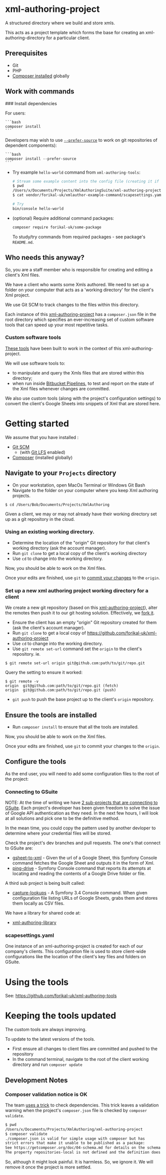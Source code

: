 # xml-authoring-project

A structured directory where we build and store xmls.

This acts as a project template which forms the base for creating an xml-authoring-directory for a particular client.

## Prerequisites

* Git
* PHP
* [Composer installed](https://getcomposer.org/doc/00-intro.md#installation-linux-unix-osx) globally

## Work with commands

### Install dependencies

For users:

    ```bash
    composer install
    ```
    
Developers may wish to use [`--prefer-source`](https://getcomposer.org/doc/03-cli.md#install) to work on git repositories of dependent components):    

    ```bash
    composer install --prefer-source
    ```
        

* Try example `hello-world` command from `xml-authoring-tools`:

    ```bash
    # Stream some example content into the config file (creating it if it does not exist) 
    $ pwd
    /Users/x/Documents/Projects/XmlAuthoringSuite/xml-authoring-project
    $ cat vendor/forikal-uk/xmlauthor-example-command/scapesettings.yaml.dist >> scapesettings.yaml
    
    # Try
    bin/console hello-world
    ```

* (optional) Require additional command packages:

    ```bash
    composer require forikal-uk/some-package
    ```
    
    To study/try commands from required packages - see package's `README.md`.
    
## Who needs this anyway?

So, you are a staff member who is responsible for creating and editing a client's Xml files.

We have a client who wants some Xmls authored. We need to set up a folder on your computer that acts as a 'working directory' for the client's Xml project. 

We use Git SCM to track changes to the files within this directory.

Each instance of this [xml-authoring-project](https://github.com/forikal-uk/xml-authoring-project) has a `composer.json` file in the root directory which specifies an ever-increasing set of custom software tools that can speed up your most repetitive tasks.

### Custom software tools

[These tools](https://github.com/forikal-uk/xml-authoring-tools) have been built to work in the context of this xml-authoring-project. 

We will use software tools to:

* to manipulate and query the Xmls files that are stored within this directory; 
* when run inside [Bitbucket Pipelines](https://bitbucket.org/product/features/pipelines), to test and report on the state of the Xml files whenever changes are committed.

We also use custom tools (along with the project's configuration settings) to convert the client's Google Sheets into snippets of Xml that are stored here. 

# Getting started

We assume that you have installed :

* [Git SCM](https://git-scm.com/) 
  * (with [Git LFS](https://www.atlassian.com/git/tutorials/git-lfs) enabled)
* [Composer](https://getcomposer.org/doc/00-intro.md) (installed globally)

## Navigate to your `Projects` directory

* On your workstation, open MacOs Terminal or Windows Git Bash
* Navigate to the folder on your computer where you keep Xml authoring projects. 
```
$ cd /Users/Bob/Documents/Projects/XmlAuthoring
```

Given a client, we may or may not already have their working directory set up as a git repository in the cloud.

### Using an existing working directory.


* Determine the location of the "origin" Git repository for that client's working directory (ask the account manager).
* Run `git clone` to get a local copy of the client's working directory
* Use `cd` to change into the working directory.


Now, you should be able to work on the Xml files.

Once your edits are finished, use `git` to [commit your changes](https://git-scm.com/book/en/v2/Git-Basics-Recording-Changes-to-the-Repository) to the `origin`.

### Set up a new xml authoring project working directory for a client

We create a new git repository (based on this [xml-authoring-project](https://github.com/forikal-uk/xml-authoring-project)), alter the remotes then push it to our git hosting solution. Effectively, we [fork it](https://help.github.com/articles/fork-a-repo/).

* Ensure the client has an empty "origin" Git repository created for them (ask the client's account manager).
* Run `git clone` to get a local copy of https://github.com/forikal-uk/xml-authoring-project 
* Use `cd` to change into the working directory.
* Use `git remote set-url` command set the `origin` to the client's repository. ie. 
```
$ git remote set-url origin git@github.com:path/to/git/repo.git
```
Query the setting to ensure it worked:
```
$ git remote -v
origin	git@github.com:path/to/git/repo.git (fetch)
origin	git@github.com:path/to/git/repo.git (push)
```
* `git push` to push the base project up to the client's `origin` repository.

## Ensure the tools are installed

* Run `composer install` to ensure that all the tools are installed.

Now, you should be able to work on the Xml files.

Once your edits are finished, use `git` to commit your changes to the `origin`.

## Configure the tools

As the end user, you will need to add some configuration files to the root of the project:

### Connecting to GSuite

NOTE: At the time of writing we have [2 sub-projects that are connecting to GSuite](https://github.com/forikal-uk?tab=repositories). Each project's developer has been given freedom to solve the issue of Google API authentication as they need. In the next few hours, I will look at all solutions and pick one to be the definitive method.

In the mean time, you could copy the pattern used by another devloper to determine where your credential files will be stored.

Check the project's dev branches and pull requests. The one's that connect to GSuite are: 

* [gsheet-to-xml](https://github.com/forikal-uk/gsheet-to-xml) - Given the url of a Google Sheet, this Symfony Console command fetches the Google Sheet and outputs it in the form of Xml.
* [ping-drive](https://github.com/forikal-uk/ping-drive) - Symfony Console command that reports its attempts at locating and reading the contents of a Google Drive folder or file.

A third sub project is being built called:
* [capture-lookups](https://github.com/forikal-uk/capture-lookups) - A Symfony 3.4 Console command. When given configuration file listing URLs of Google Sheets, grabs them and stores them locally as CSV files.

We have a library for shared code at:
* [xml-authoring-library](https://github.com/forikal-uk/xml-authoring-library)

### scapesettings.yaml

One instance of an xml-authoring-project is created for each of our company's clients. This configuration file is used to store client-wide configurations like the location of the client's key files and folders on GSuite. 

# Using the tools

See: https://github.com/forikal-uk/xml-authoring-tools

# Keeping the tools updated

The custom tools are always improving. 

To update to the latest versions of the tools.

* First ensure all changes to client files are committed and pushed to the repository
* In the command terminal, navigate to the root of the client working directory and run `composer update`

## Development Notes

### Composer validation notice is OK

The team [uses a trick](https://github.com/forikal-uk/xml-authoring-project/issues/2#issuecomment-394185484) to check dependencies. This trick leaves a validation warning when the project's `composer.json` file is checked by `composer validate`.

```bash
$ pwd
/Users/x/Documents/Projects/XmlAuthoring/xml-authoring-project
$ composer validate
./composer.json is valid for simple usage with composer but has
strict errors that make it unable to be published as a package:
See https://getcomposer.org/doc/04-schema.md for details on the schema
The property repositories-local is not defined and the definition does not allow additional properties
```

So, although it might look painful. It is harmless. So, we ignore it. We will remove it once the project is more settled.
